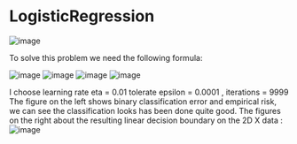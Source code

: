# LogisticRegression

![image](https://github.com/wayne540500/LogisticRegression/assets/69573286/1f6f1f8e-8243-4976-9e98-c6b1f976bd7e)

To solve this problem we need the following formula:

![image](https://github.com/wayne540500/LogisticRegression/assets/69573286/0e866b2f-31b3-4e20-9458-46ed11ec6b42)
![image](https://github.com/wayne540500/LogisticRegression/assets/69573286/b086934c-892a-4389-9c60-93c762214a6b)
![image](https://github.com/wayne540500/LogisticRegression/assets/69573286/f06e4793-d6e1-4daa-9ebd-e127964c22e5)
![image](https://github.com/wayne540500/LogisticRegression/assets/69573286/00a81ee5-1f46-4440-a00b-342a36dcefe9)

I choose learning rate eta = 0.01 tolerate epsilon = 0.0001 , iterations = 9999
The figure on the left shows binary classification error and empirical risk, we can see the classification looks has been done quite good.
The figures on the right about the resulting linear decision boundary on the 2D X data :
![image](https://github.com/wayne540500/LogisticRegression/assets/69573286/5d6ff858-1256-409e-a25e-37539ad830d9)
